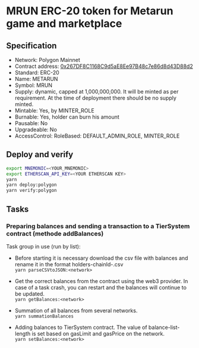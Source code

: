 # MRUN ERC-20 token for Metarun game and marketplace

## Specification

* Network: Polygon Mainnet
* Contract address: [0x267DF8C1168C9d5aE8Ee97B48c7e86d8d43D88d2](https://polygonscan.com/address/0x267df8c1168c9d5ae8ee97b48c7e86d8d43d88d2#readContract)
* Standard: ERC-20
* Name: METARUN
* Symbol: MRUN
* Supply: dynamic, capped at 1,000,000,000. It will be minted as per requirement. At the time of deployment there should be no supply minted.
* Mintable: Yes, by MINTER_ROLE
* Burnable: Yes, holder can burn his amount
* Pausable: No
* Upgradeable: No
* AccessControl: RoleBased: DEFAULT_ADMIN_ROLE, MINTER_ROLE

## Deploy and verify

```sh
export MNEMONIC=<YOUR_MNEMONIC>
export ETHERSCAN_API_KEY=<YOUR ETHERSCAN KEY>
yarn
yarn deploy:polygon
yarn verify:polygon
```

## Tasks

### Preparing balances and sending a transaction to a TierSystem contract (methode addBalances)

Task group in use (run by list):
* Before starting it is necessary download the csv file with balances and rename it in the format holders-chainId-<chainId>.csv  
`yarn parseCSVtoJSON:<network>`

* Get the correct balances from the contract using the web3 provider.  In case of a task crash, you can restart and the balances will continue to be updated.  
`yarn getBalances:<network>`  

* Summation of all balances from several networks.  
`yarn summationBalances`

* Adding balances to TierSystem contract. The value of balance-list-length is set based on gasLimit and gasPrice on the network.  
`yarn setBalances:<network>`